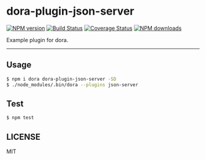 # dora-plugin-json-server

[![NPM version](https://img.shields.io/npm/v/dora-plugin-json-server.svg?style=flat)](https://npmjs.org/package/dora-plugin-json-server)
[![Build Status](https://img.shields.io/travis/dora-js/dora-plugin-json-server.svg?style=flat)](https://travis-ci.org/dora-js/dora-plugin-json-server)
[![Coverage Status](https://img.shields.io/coveralls/dora-js/dora-plugin-json-server.svg?style=flat)](https://coveralls.io/r/dora-js/dora-plugin-json-server)
[![NPM downloads](http://img.shields.io/npm/dm/dora-plugin-json-server.svg?style=flat)](https://npmjs.org/package/dora-plugin-json-server)

Example plugin for dora.

---

## Usage

```bash
$ npm i dora dora-plugin-json-server -SD
$ ./node_modules/.bin/dora --plugins json-server
```

## Test

```bash
$ npm test
```

## LICENSE

MIT
